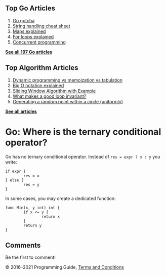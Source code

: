 



## Top Go Articles

1.  [Go gotcha](go-gotcha.html)
2.  [String handling cheat sheet](string-functions-reference-cheat-sheet.html)
3.  [Maps explained](maps-explained.html)
4.  [For loops explained](for-loop.html)
5.  [Concurrent programming](go-concurrency-tutorial.html)

[**See all 197 Go articles**](index.html)



## Top Algorithm Articles

1.  [Dynamic programming vs memoization vs tabulation](../dynamic-programming-vs-memoization-vs-tabulation.html)
2.  [Big O notation explained](../big-o-notation-explained.html)
3.  [Sliding Window Algorithm with Example](../sliding-window-example.html)
4.  [What makes a good loop invariant?](../what-makes-a-good-loop-invariant.html)
5.  [Generating a random point within a circle (uniformly)](../random-point-within-circle.html)

[**See all articles**](../index.html)

# Go: Where is the ternary conditional operator?

Go has no ternary conditional operator. Instead of `res = expr ? x : y` you write:

    if expr {
            res = x
    } else {
            res = y
    }

In some cases, you may create a dedicated function:

    func Min(x, y int) int {
            if x <= y {
                    return x
            }
            return y
    }

## Comments

Be the first to comment!

© 2016–2021 Programming.Guide, [Terms and Conditions](../terms-and-conditions.html)
